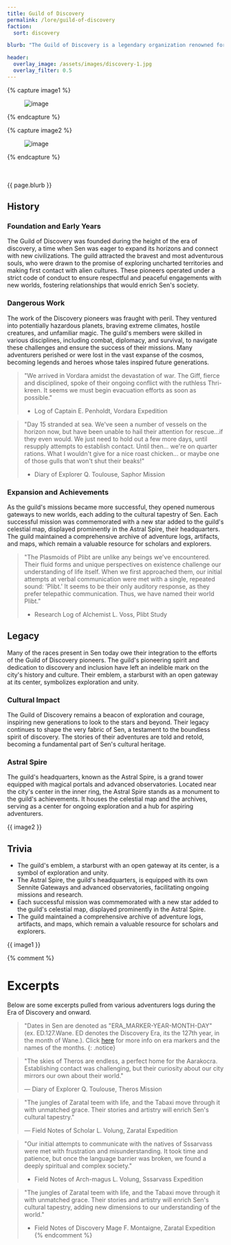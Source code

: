 ```yaml
---
title: Guild of Discovery
permalink: /lore/guild-of-discovery
faction: 
  sort: discovery

blurb: "The Guild of Discovery is a legendary organization renowned for its daring explorers and groundbreaking missions. Established during the era of discovery, the guild's primary objective was to open more gateways to Sen by exploring the cosmos in search of new worlds with sentient life. Their efforts greatly expanded Sen's cultural and racial diversity, making the city the vibrant melting pot it is today."

header:
  overlay_image: /assets/images/discovery-1.jpg
  overlay_filter: 0.5
---
```


{% capture image1 %}
  <figure class="align-center">
    <img src="../assets/images/crash/ebb/guild-poster.png" alt="image" class="image">
  </figure> 
{% endcapture %}

{% capture image2 %}
  <figure class="align-center">
    <img src="../assets/images/crash/ebb/astral-spire.png" alt="image" class="image">
  </figure> 
{% endcapture %}

<h1 id="overview" style="visibility: hidden; margin: 0px; padding: 0px;">Overview</h1>

{{ page.blurb }}

<!--more-->

## History

### Foundation and Early Years
The Guild of Discovery was founded during the height of the era of discovery, a time when Sen was eager to expand its horizons and connect with new civilizations. The guild attracted the bravest and most adventurous souls, who were drawn to the promise of exploring uncharted territories and making first contact with alien cultures. These pioneers operated under a strict code of conduct to ensure respectful and peaceful engagements with new worlds, fostering relationships that would enrich Sen's society.

### Dangerous Work
The work of the Discovery pioneers was fraught with peril. They ventured into potentially hazardous planets, braving extreme climates, hostile creatures, and unfamiliar magic. The guild's members were skilled in various disciplines, including combat, diplomacy, and survival, to navigate these challenges and ensure the success of their missions. Many adventurers perished or were lost in the vast expanse of the cosmos, becoming legends and heroes whose tales inspired future generations.

> "We arrived in Vordara amidst the devastation of war. The Giff, fierce and disciplined, spoke of their ongoing conflict with the ruthless Thri-kreen. It seems we must begin evacuation efforts as soon as possible."
>
> - Log of Captain E. Penholdt, Vordara Expedition

> "Day 15 stranded at sea. We've seen a number of vessels on the horizon now, but have been unable to hail their attention for rescue...if they even would. We just need to hold out a few more days, until resupply attempts to establish contact. Until then... we're on quarter rations. What I wouldn't give for a nice roast chicken... or maybe one of those gulls that won't shut their beaks!"
>
> - Diary of Explorer Q. Toulouse, Saphor Mission

### Expansion and Achievements
As the guild's missions became more successful, they opened numerous gateways to new worlds, each adding to the cultural tapestry of Sen. Each successful mission was commemorated with a new star added to the guild's celestial map, displayed prominently in the Astral Spire, their headquarters. The guild maintained a comprehensive archive of adventure logs, artifacts, and maps, which remain a valuable resource for scholars and explorers.

> "The Plasmoids of Plibt are unlike any beings we've encountered. Their fluid forms and unique perspectives on existence challenge our understanding of life itself. When we first approached them, our initial attempts at verbal communication were met with a single, repeated sound: 'Plibt.' It seems to be their only auditory response, as they prefer telepathic communication. Thus, we have named their world Plibt."
>
> - Research Log of Alchemist L. Voss, Plibt Study

## Legacy
Many of the races present in Sen today owe their integration to the efforts of the Guild of Discovery pioneers. The guild's pioneering spirit and dedication to discovery and inclusion have left an indelible mark on the city's history and culture. Their emblem, a starburst with an open gateway at its center, symbolizes exploration and unity.

### Cultural Impact
The Guild of Discovery remains a beacon of exploration and courage, inspiring new generations to look to the stars and beyond. Their legacy continues to shape the very fabric of Sen, a testament to the boundless spirit of discovery. The stories of their adventures are told and retold, becoming a fundamental part of Sen's cultural heritage.

### Astral Spire
The guild's headquarters, known as the Astral Spire, is a grand tower equipped with magical portals and advanced observatories. Located near the city's center in the inner ring, the Astral Spire stands as a monument to the guild's achievements. It houses the celestial map and the archives, serving as a center for ongoing exploration and a hub for aspiring adventurers.

{{ image2 }}

## Trivia
- The guild's emblem, a starburst with an open gateway at its center, is a symbol of exploration and unity.
- The Astral Spire, the guild's headquarters, is equipped with its own Sennite Gateways and advanced observatories, facilitating ongoing missions and research.
- Each successful mission was commemorated with a new star added to the guild's celestial map, displayed prominently in the Astral Spire.
- The guild maintained a comprehensive archive of adventure logs, artifacts, and maps, which remain a valuable resource for scholars and explorers.

{{ image1 }}

{% comment %}
# Excerpts

Below are some excerpts pulled from various adventurers logs during the Era of Discovery and onward.

> "Dates in Sen are denoted as "ERA_MARKER-YEAR-MONTH-DAY" (ex. ED.127.Wane. ED denotes the Discovery Era, its the 127th year, in the month of Wane.). Click <a href="/sen/lore/calendar">here</a> for more info on era markers and the names of the months.
{: .notice}

> "The skies of Theros are endless, a perfect home for the Aarakocra. Establishing contact was challenging, but their curiosity about our city mirrors our own about their world."
>
> ― Diary of Explorer Q. Toulouse, Theros Mission

> "The jungles of Zaratal teem with life, and the Tabaxi move through it with unmatched grace. Their stories and artistry will enrich Sen's cultural tapestry."
>
> ― Field Notes of Scholar L. Volung, Zaratal Expedition

> "Our initial attempts to communicate with the natives of Sssarvass were met with frustration and misunderstanding. It took time and patience, but once the language barrier was broken, we found a deeply spiritual and complex society."
>
> - Field Notes of Arch-magus L. Volung, Sssarvass Expedition

> "The jungles of Zaratal teem with life, and the Tabaxi move through it with unmatched grace. Their stories and artistry will enrich Sen's cultural tapestry, adding new dimensions to our understanding of the world."
>
> - Field Notes of Discovery Mage F. Montaigne, Zaratal Expedition
{% endcomment %}